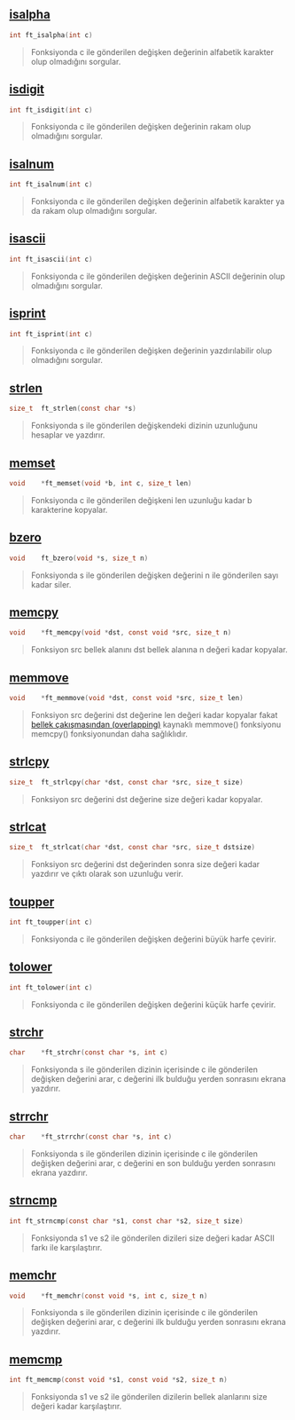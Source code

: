 ## [isalpha](https://github.com/akifdora/42kocaeli_cursus/blob/main/libft/ft_isalpha.c) ##
```c
int	ft_isalpha(int c)
```
> Fonksiyonda c ile gönderilen değişken değerinin alfabetik karakter olup olmadığını sorgular.

## [isdigit](https://github.com/akifdora/42kocaeli_cursus/blob/main/libft/ft_isdigit.c) ##
```c
int	ft_isdigit(int c)
```
> Fonksiyonda c ile gönderilen değişken değerinin rakam olup olmadığını sorgular.

## [isalnum](https://github.com/akifdora/42kocaeli_cursus/blob/main/libft/ft_isalnum.c) ##
```c
int	ft_isalnum(int c)
```
> Fonksiyonda c ile gönderilen değişken değerinin alfabetik karakter ya da rakam olup olmadığını sorgular.

## [isascii](https://github.com/akifdora/42kocaeli_cursus/blob/main/libft/ft_isascii.c) ##
```c
int	ft_isascii(int c)
```
> Fonksiyonda c ile gönderilen değişken değerinin ASCII değerinin olup olmadığını sorgular.

## [isprint](https://github.com/akifdora/42kocaeli_cursus/blob/main/libft/ft_isprint.c) ##
```c
int	ft_isprint(int c)
```
> Fonksiyonda c ile gönderilen değişken değerinin yazdırılabilir olup olmadığını sorgular.

## [strlen](https://github.com/akifdora/42kocaeli_cursus/blob/main/libft/ft_strlen.c) ##
```c
size_t	ft_strlen(const char *s)
```
> Fonksiyonda s ile gönderilen değişkendeki dizinin uzunluğunu hesaplar ve yazdırır.

## [memset](https://github.com/akifdora/42kocaeli_cursus/blob/main/libft/ft_memset.c) ##
```c
void	*ft_memset(void *b, int c, size_t len)
```
> Fonksiyonda c ile gönderilen değişkeni len uzunluğu kadar b karakterine kopyalar.

## [bzero](https://github.com/akifdora/42kocaeli_cursus/blob/main/libft/ft_bzero.c) ##
```c
void	ft_bzero(void *s, size_t n)
```
> Fonksiyonda s ile gönderilen değişken değerini n ile gönderilen sayı kadar siler.

## [memcpy](https://github.com/akifdora/42kocaeli_cursus/blob/main/libft/ft_memcpy.c) ##
```c
void	*ft_memcpy(void *dst, const void *src, size_t n)
```
> Fonksiyon src bellek alanını dst bellek alanına n değeri kadar kopyalar.

## [memmove](https://github.com/akifdora/42kocaeli_cursus/blob/main/libft/ft_memmove.c) ##
```c
void	*ft_memmove(void *dst, const void *src, size_t len)
```
> Fonksiyon src değerini dst değerine len değeri kadar kopyalar fakat [bellek çakışmasından (overlapping)](https://github.com/akifdora/42kocaeli_cursus/blob/main/libft/notes/README.md#bellek-%C3%A7ak%C4%B1%C5%9Fmas%C4%B1-overlapping) kaynaklı memmove() fonksiyonu memcpy() fonksiyonundan daha sağlıklıdır.

## [strlcpy](https://github.com/akifdora/42kocaeli_cursus/blob/main/libft/ft_strlcpy.c) ##
```c
size_t	ft_strlcpy(char *dst, const char *src, size_t size)
```
> Fonksiyon src değerini dst değerine size değeri kadar kopyalar.

## [strlcat](https://github.com/akifdora/42kocaeli_cursus/blob/main/libft/ft_strlcat.c) ##
```c
size_t	ft_strlcat(char	*dst, const char *src, size_t dstsize)
```
> Fonksiyon src değerini dst değerinden sonra size değeri kadar yazdırır ve çıktı olarak son uzunluğu verir.

## [toupper](https://github.com/akifdora/42kocaeli_cursus/blob/main/libft/ft_toupper.c) ##
```c
int	ft_toupper(int c)
```
> Fonksiyonda c ile gönderilen değişken değerini büyük harfe çevirir.

## [tolower](https://github.com/akifdora/42kocaeli_cursus/blob/main/libft/ft_tolower.c) ##
```c
int	ft_tolower(int c)
```
> Fonksiyonda c ile gönderilen değişken değerini küçük harfe çevirir.

## [strchr](https://github.com/akifdora/42kocaeli_cursus/blob/main/libft/ft_strchr.c) ##
```c
char	*ft_strchr(const char *s, int c)
```
> Fonksiyonda s ile gönderilen dizinin içerisinde c ile gönderilen değişken değerini arar, c değerini ilk bulduğu yerden sonrasını ekrana yazdırır.

## [strrchr](https://github.com/akifdora/42kocaeli_cursus/blob/main/libft/ft_strrchr.c) ##
```c
char	*ft_strrchr(const char *s, int c)
```
> Fonksiyonda s ile gönderilen dizinin içerisinde c ile gönderilen değişken değerini arar, c değerini en son bulduğu yerden sonrasını ekrana yazdırır.

## [strncmp](https://github.com/akifdora/42kocaeli_cursus/blob/main/libft/ft_strncmp.c) ##
```c
int	ft_strncmp(const char *s1, const char *s2, size_t size)
```
> Fonksiyonda s1 ve s2 ile gönderilen dizileri size değeri kadar ASCII farkı ile karşılaştırır.

## [memchr](https://github.com/akifdora/42kocaeli_cursus/blob/main/libft/ft_memchr.c) ##
```c
void	*ft_memchr(const void *s, int c, size_t n)
```
> Fonksiyonda s ile gönderilen dizinin içerisinde c ile gönderilen değişken değerini arar, c değerini ilk bulduğu yerden sonrasını ekrana yazdırır.

## [memcmp](https://github.com/akifdora/42kocaeli_cursus/blob/main/libft/ft_memcmp.c) ##
```c
int	ft_memcmp(const void *s1, const void *s2, size_t n)
```
> Fonksiyonda s1 ve s2 ile gönderilen dizilerin bellek alanlarını size değeri kadar karşılaştırır.

